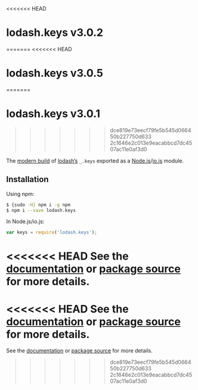 <<<<<<< HEAD
# lodash.keys v3.0.2
=======
<<<<<<< HEAD
# lodash.keys v3.0.5
=======
# lodash.keys v3.0.1
>>>>>>> dce819e73eecf79fe5b545d066450b227750d633
>>>>>>> 2c1646e2c013e9eacabbcd7dc4507ac11e0af3d0

The [modern build](https://github.com/lodash/lodash/wiki/Build-Differences) of [lodash’s](https://lodash.com/) `_.keys` exported as a [Node.js](http://nodejs.org/)/[io.js](https://iojs.org/) module.

## Installation

Using npm:

```bash
$ {sudo -H} npm i -g npm
$ npm i --save lodash.keys
```

In Node.js/io.js:

```js
var keys = require('lodash.keys');
```

<<<<<<< HEAD
See the [documentation](https://lodash.com/docs#keys) or [package source](https://github.com/lodash/lodash/blob/3.0.2-npm-packages/lodash.keys) for more details.
=======
<<<<<<< HEAD
See the [documentation](https://lodash.com/docs#keys) or [package source](https://github.com/lodash/lodash/blob/3.0.5-npm-packages/lodash.keys) for more details.
=======
See the [documentation](https://lodash.com/docs#keys) or [package source](https://github.com/lodash/lodash/blob/3.0.1-npm-packages/lodash.keys) for more details.
>>>>>>> dce819e73eecf79fe5b545d066450b227750d633
>>>>>>> 2c1646e2c013e9eacabbcd7dc4507ac11e0af3d0
